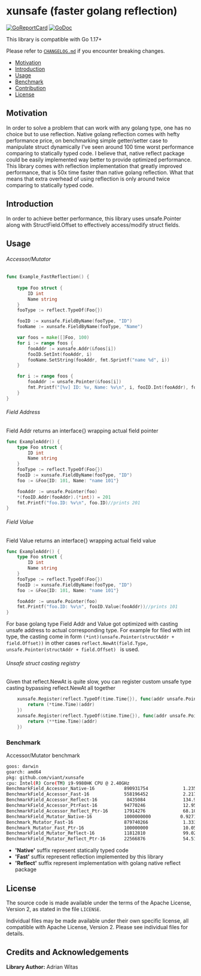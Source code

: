 # xunsafe (faster golang reflection)

[![GoReportCard](https://goreportcard.com/badge/github.com/viant/xunsafe)](https://goreportcard.com/report/github.com/viant/xunsafe)
[![GoDoc](https://godoc.org/github.com/viant/xunsafe?status.svg)](https://godoc.org/github.com/viant/xunsafe)

This library is compatible with Go 1.17+

Please refer to [`CHANGELOG.md`](CHANGELOG.md) if you encounter breaking changes.

- [Motivation](#motivation)
- [Introduction](#introduction)
- [Usage](#usage)
- [Benchmark](#benchmark)
- [Contribution](#contributing-to-xunsafe)
- [License](#license)

## Motivation

In order to solve a problem that can work with any golang type, one has no choice but to use reflection.
Native golang reflection comes with hefty performance price, on benchmarking simple getter/setter case 
to manipulate struct dynamically I've seen around 100 time worst performance comparing to 
statically typed code. 
I believe that, native reflect package could be easily implemented way better to provide optimized performance.
This library comes with reflection implementation that greatly improved performance, that is 50x time faster than native golang reflection. 
What that means that  extra overhead of using reflection is only around twice comparing to statically typed code.

## Introduction

In order to achieve better performance, this library uses unsafe.Pointer along with StructField.Offset to effectively access/modify struct fields.


## Usage

######  Accessor/Mutator

```go
func Example_FastReflection() {
    
    type Foo struct {
        ID int
        Name string
    }
    fooType := reflect.TypeOf(Foo{})

    fooID := xunsafe.FieldByName(fooType, "ID")
    fooName := xunsafe.FieldByName(fooType, "Name")

    var foos = make([]Foo, 100)
    for i := range foos {
        fooAddr := xunsafe.Addr(&foos[i])
        fooID.SetInt(fooAddr, i)
        fooName.SetString(fooAddr, fmt.Sprintf("name %d", i))
    }

    for i := range foos {
        fooAddr := unsafe.Pointer(&foos[i])
        fmt.Printf("[%v] ID: %v, Name: %v\n", i, fooID.Int(fooAddr), fooName.String(fooAddr))
    }
}
```


###### Field Address

Field Addr returns an interface{} wrapping actual field pointer

```go
func ExampleAddr() {
	type Foo struct {
		ID int
		Name string
	}
	fooType := reflect.TypeOf(Foo{})
	fooID := xunsafe.FieldByName(fooType, "ID")
	foo := &Foo{ID: 101, Name: "name 101"}

	fooAddr := unsafe.Pointer(foo)
	*(fooID.Addr(fooAddr).(*int)) = 201
	fmt.Printf("foo.ID: %v\n", foo.ID)//prints 201
}
```

###### Field Value

Field Value returns an interface{} wrapping actual field value


```go
func ExampleAddr() {
	type Foo struct {
		ID int
		Name string
	}
	fooType := reflect.TypeOf(Foo{})
	fooID := xunsafe.FieldByName(fooType, "ID")
	foo := &Foo{ID: 101, Name: "name 101"}

    fooAddr := unsafe.Pointer(foo)
	fmt.Printf("foo.ID: %v\n", fooID.Value(fooAddr))//prints 101
}
```

For base golang type Field Addr and Value got optimized with casting unsafe address to actual corresponding type. 
For example for filed with int type, the casting come in form ```(*int)(unsafe.Pointer(structAddr + field.Offset))```
in other cases ```reflect.NewAt(field.Type, unsafe.Pointer(structAddr + field.Offset) ``` is used.

###### Unsafe struct casting registry

Given that reflect.NewAt is quite slow, you can register custom unsafe type casting bypassing reflect.NewAt all together

```go
    xunsafe.Register(reflect.TypeOf(time.Time{}), func(addr unsafe.Pointer) interface{} {
		return (*time.Time)(addr)
	})
    xunsafe.Register(reflect.TypeOf(&time.Time{}), func(addr unsafe.Pointer) interface{} {
		return (**time.Time)(addr)
	})

```

### Benchmark

Accessor/Mutator benchmark

```bash
goos: darwin
goarch: amd64
pkg: github.com/viant/xunsafe
cpu: Intel(R) Core(TM) i9-9980HK CPU @ 2.40GHz
BenchmarkField_Accessor_Native-16         	890931754	          1.235 ns/op	       0 B/op	       0 allocs/op
BenchmarkField_Accessor_Fast-16           	558196452	          2.217 ns/op	       0 B/op	       0 allocs/op
BenchmarkField_Accessor_Reflect-16        	 8435084	          134.9 ns/op	      56 B/op	       4 allocs/op
BenchmarkField_Accessor_PtrFast-16        	94770246	          12.95 ns/op	       0 B/op	       0 allocs/op
BenchmarkField_Accessor_Reflect_Ptr-16    	17914276	          68.10 ns/op	       0 B/op	       0 allocs/op
BenchmarkField_Mutator_Native-16          	1000000000	         0.9271 ns/op	       0 B/op	       0 allocs/op
Benchmark_Mutator_Fast-16                 	879740266	          1.333 ns/op	       0 B/op	       0 allocs/op
Benchmark_Mutator_Fast_Ptr-16             	100000000	          10.05 ns/op	       0 B/op	       0 allocs/op
BenchmarkField_Mutator_Reflect-16         	11812810	          99.02 ns/op	      32 B/op	       3 allocs/op
BenchmarkField_Mutator_Reflect_Ptr-16     	22566876	          54.51 ns/op	       0 B/op	       0 allocs/op
```
* **'Native'** suffix represent statically typed code
* **'Fast'** suffix represent reflection implemented by this library
* **'Reflect'** suffix represent implementation with golang native reflect package


## License

The source code is made available under the terms of the Apache License, Version 2, as stated in the file `LICENSE`.

Individual files may be made available under their own specific license,
all compatible with Apache License, Version 2. Please see individual files for details.

## Credits and Acknowledgements

**Library Author:** Adrian Witas

